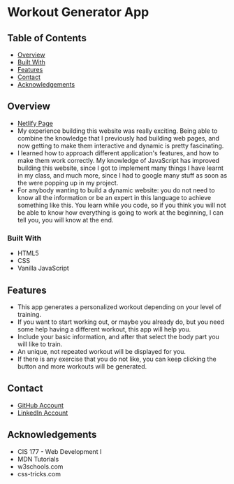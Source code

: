 # Workout Generator App

## Table of Contents

- [Overview](#overview)
- [Built With](#built-with)
- [Features](#features)
- [Contact](#contact)
- [Acknowledgements](#acknowledgements)

## Overview

- [Netlify Page](https://workout-generator-app.netlify.app/)
- My experience building this website was really exciting. Being able to combine the knowledge that I previously had building web pages, and now getting to make them interactive and dynamic is pretty fascinating.
- I learned how to approach different application's features, and how to make them work correctly. My knowledge of JavaScript has improved building this website, since I got to implement many things I have learnt in my class, and much more, since I had to google many stuff as soon as the were popping up in my project.
- For anybody wanting to build a dynamic website: you do not need to know all the information or be an expert in this language to achieve something like this. You learn while you code, so if you think you will not be able to know how everything is going to work at the beginning, I can tell you, you will know at the end.

### Built With

- HTML5
- CSS
- Vanilla JavaScript

## Features

- This app generates a personalized workout depending on your level of training.
- If you want to start working out, or maybe you already do, but you need some help having a different workout, this app will help you.
- Include your basic information, and after that select the body part you will like to train.
- An unique, not repeated workout will be displayed for you.
- If there is any exercise that you do not like, you can keep clicking the button and more workouts will be generated.

## Contact

- [GitHub Account](https://github.com/dubymarjtr)
- [LinkedIn Account](https://www.linkedin.com/in/dubymarjtr/)

## Acknowledgements

- CIS 177 - Web Development I
- MDN Tutorials
- w3schools.com
- css-tricks.com
